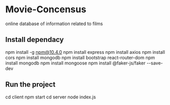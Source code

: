 # Movie-Concensus
online database of information related to films

## Install dependacy
npm install -g npm@10.4.0
npm install express
npm install axios
npm install cors
npm install mongodb
npm install bootstrap react-router-dom
npm install mongodb
npm install mongoose
npm install @faker-js/faker --save-dev

## Run the project
cd client npm start
cd server node index.js